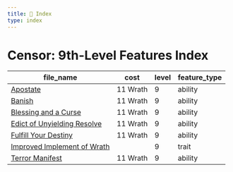 ```yaml
---
title: 📑 Index
type: index
---
```


# Censor: 9th-Level Features Index

| file_name                                                           | cost     | level | feature_type |
| ------------------------------------------------------------------- | -------- | ----- | ------------ |
| [Apostate](../Apostate)                                             | 11 Wrath | 9     | ability      |
| [Banish](../Banish)                                                 | 11 Wrath | 9     | ability      |
| [Blessing and a Curse](../Blessing%20and%20a%20Curse)               | 11 Wrath | 9     | ability      |
| [Edict of Unyielding Resolve](../Edict%20of%20Unyielding%20Resolve) | 11 Wrath | 9     | ability      |
| [Fulfill Your Destiny](../Fulfill%20Your%20Destiny)                 | 11 Wrath | 9     | ability      |
| [Improved Implement of Wrath](../Improved%20Implement%20of%20Wrath) |          | 9     | trait        |
| [Terror Manifest](../Terror%20Manifest)                             | 11 Wrath | 9     | ability      |
